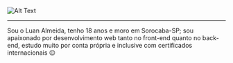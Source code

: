 ![Alt Text](https://i.pinimg.com/originals/e7/8a/2a/e78a2a40faa5a2851dac5d7238d449aa.gif)

-------

Sou o Luan Almeida, tenho 18 anos e moro em Sorocaba-SP; sou apaixonado por desenvolvimento web tanto no front-end quanto no back-end, estudo muito por conta própria e inclusive com certificados internacionais 😉
